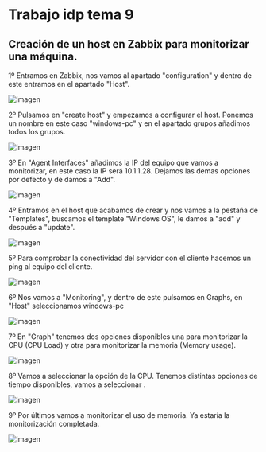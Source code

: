 # Trabajo idp tema 9

## Creación de un host en Zabbix para monitorizar una máquina.

1º Entramos en Zabbix, nos vamos al apartado "configuration" y dentro de este entramos en el apartado "Host". 

![imagen](imagenes/Monitorizarnequipo1.jpg)

2º Pulsamos en "create host" y empezamos a configurar el host. Ponemos un nombre en este caso "windows-pc" y en el apartado grupos añadimos todos los grupos.

![imagen](imagenes/Monitorizarnequipo2.jpg)

3º En "Agent Interfaces" añadimos la IP del equipo que vamos a monitorizar, en este caso la IP será 10.1.1.28. Dejamos las demas opciones por defecto y de damos a "Add".

![imagen](imagenes/Monitorizarnequipo3.jpg)

4º Entramos en el host que acabamos de crear y nos vamos a la pestaña de "Templates", buscamos el template "Windows OS", le damos a "add" y después a "update".

![imagen](imagenes/Monitorizarnequipo4.jpg)

5º Para comprobar la conectividad del servidor con el cliente hacemos un ping al equipo del cliente.

![imagen](imagenes/Monitorizarnequipo5.jpg)

6º Nos vamos a "Monitoring", y dentro de este pulsamos en Graphs, en "Host" seleccionamos windows-pc

![imagen](imagenes/Monitorizarnequipo6.jpg)

7º En "Graph" tenemos dos opciones disponibles una para monitorizar la CPU (CPU Load) y otra para monitorizar la memoria (Memory usage). 

![imagen](imagenes/Monitorizarnequipo7.jpg)

8º Vamos a seleccionar la opción de la CPU. Tenemos distintas opciones de tiempo disponibles, vamos a seleccionar .

![imagen](imagenes/Monitorizarnequipo8.jpg)

9º Por últimos vamos a monitorizar el uso de memoria. Ya estaría la monitorización completada. 

![imagen](imagenes/Monitorizarnequipo9.jpg)





